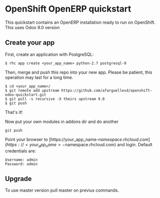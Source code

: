 # OpenShift OpenERP quickstart

This quickstart contains an OpenERP installation ready to run on OpenShift. This uses Odoo 9.0 version

## Create your app

First, create an application with PostgreSQL:

```
$ rhc app create <your_app_name> python-2.7 postgresql-9
```

Then, merge and push this repo into your new app. Please be patient, this operation may last for a long time.

```
$ cd <your_app_name>/
$ git remote add upstream https://github.com/afarguellesd/openshift-odoo-quickstart.git
$ git pull -s recursive -X theirs upstream 9.0
$ git push
```

That's it!

Now put your own modules in addons dir and do another 
```
git push
```

Point your browser to [https://your_app_name-$namespace.rhcloud.com](https://<your_app_name>-$namespace.rhcloud.com) and login.
Default credentials are:

```
Username: admin
Password: admin
```

## Upgrade

To use master version pull master on previus commands.


